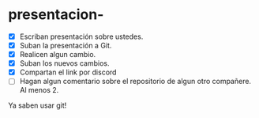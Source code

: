 # presentacion-

- [x] Escriban presentación sobre ustedes.
- [x] Suban la presentación a Git.
- [x] Realicen algun cambio.
- [x] Suban los nuevos cambios.
- [x] Compartan el link por discord
- [ ] Hagan algun comentario sobre el repositorio de algun otro compañere. Al menos 2.

Ya saben usar git!
